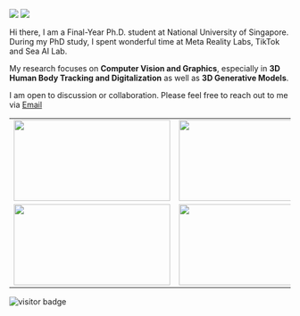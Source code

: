[![](https://img.shields.io/badge/website-orange?&style=for-the-badge&logo=Google%20chrome&logoColor=white)](http://jeff95.me)
[![](https://img.shields.io/badge/google%20scholar-%234285F4.svg?&style=for-the-badge&logo=google-scholar&logoColor=white)](https://scholar.google.com/citations?user=VEusWMYAAAAJ&hl=zh-CN)
<!-- [![](https://img.shields.io/twitter/follow/yuliangxiu?style=for-the-badge&logo=Twitter&labelColor=00acee&logoColor=white&color=2bc4ff)](https://twitter.com/yuliangxiu)
[![](https://img.shields.io/youtube/channel/views/UCicL0Co86tGbzoV2heWiEaA?logo=youtube&labelColor=ce4630&style=for-the-badge)](https://www.youtube.com/channel/UCicL0Co86tGbzoV2heWiEaA) -->

Hi there, I am a Final-Year Ph.D. student at National University of Singapore. During my PhD study, I spent wonderful time at Meta Reality Labs, TikTok and Sea AI Lab.

My research focuses on **Computer Vision and Graphics**, especially in **3D Human Body Tracking and Digitalization** as well as **3D Generative Models**.

I am open to discussion or collaboration. Please feel free to reach out to me via <a href="mailto:jf.zhang958@outlook.com?subject=intention of cooperation from [name]-[title]-[institute]">Email</a>


<table style="margin-left:auto; margin-right:auto;">
  <tr>
    <td><img src="https://github.com/jfzhang95/assets/blob/main/mvp_demo.gif?raw=true" height=145px width=280px></td>
    <td><img src="https://github.com/jfzhang95/assets/blob/main/bodytracking_demo.gif?raw=true" height=145px width=280px></td>
    <td><img src="https://github.com/jfzhang95/assets/blob/main/pv3d_demo.gif?raw=true" height=145px width=280px></td>
  </tr>
  <tr>
    <td><img src="https://github.com/jfzhang95/assets/blob/main/pose_demo.gif?raw=true" height=145px width=280px></td>
    <td><img src="https://github.com/jfzhang95/assets/blob/main/avatargen_multiview.gif?raw=true" height=145px width=280px></td>
    <td><img src="https://github.com/jfzhang95/assets/blob/main/avatargen_animation.gif?raw=true" height=145px width=280px></td>
  </tr>
</table>

![visitor badge](https://visitor-badge.glitch.me/badge?page_id=jfzhang95.visitor-badge&left_color=red&right_color=green&left_text=Hi%20Visitors)
